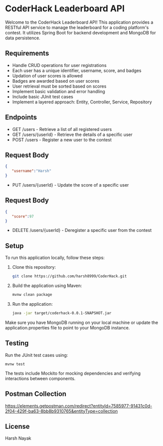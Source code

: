 # CoderHack Leaderboard API

Welcome to the CoderHack Leaderboard API! This application provides a RESTful API service to manage the leaderboard for a coding platform's contest. It utilizes Spring Boot for backend development and MongoDB for data persistence.

## Requirements

- Handle CRUD operations for user registrations
- Each user has a unique identifier, username, score, and badges
- Updation of user scores is allowed
- Badges are awarded based on user scores
- User retrieval must be sorted based on scores
- Implement basic validation and error handling
- Include basic JUnit test cases
- Implement a layered approach: Entity, Controller, Service, Repository

## Endpoints

- GET /users - Retrieve a list of all registered users
- GET /users/{userId} - Retrieve the details of a specific user
- POST /users - Register a new user to the contest
## Request Body
```json
{
   "username":"Harsh"
}
```
- PUT /users/{userId} - Update the score of a specific user
## Request Body
```json
{
   "score":97
}
```
- DELETE /users/{userId} - Deregister a specific user from the contest



## Setup

To run this application locally, follow these steps:

1. Clone this repository:

   ```bash
   git clone https://github.com/harsh8999/CoderHack.git
   ```

2. Build the application using Maven:
    ```bash
   mvnw clean package
   ```

3. Run the application:
    ```bash
    java -jar target/coderhack-0.0.1-SNAPSHOT.jar
    ```

Make sure you have MongoDB running on your local machine or update the application.properties file to point to your MongoDB instance.

## Testing
Run the JUnit test cases using:

    mvnw test

The tests include Mockito for mocking dependencies and verifying interactions between components.

## Postman Collection
https://elements.getpostman.com/redirect?entityId=7585977-91431c0d-2f04-429f-ba63-8bb8b9310765&entityType=collection

## License
Harsh Nayak